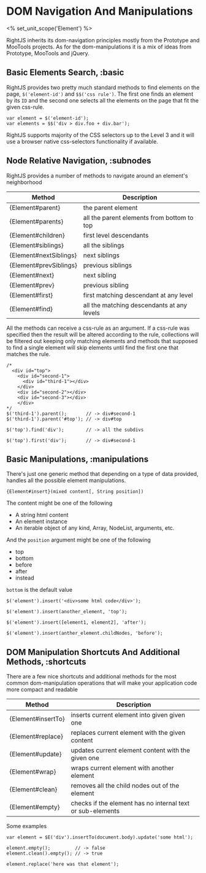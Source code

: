 # DOM Navigation And Manipulations
<% set_unit_scope('Element') %>

RightJS inherits its dom-navigation principles mostly from the Prototype and MooTools projects.
As for the dom-manipulations it is a mix of ideas from Prototype, MooTools and jQuery.


## Basic Elements Search, :basic

RightJS provides two pretty much standard methods to find elements on the page,
`$('element-id')` and `$$('css rule')`. The first one finds an element by its
`ID` and the second one selects all the elements on the page that fit the given css-rule.

    var element = $('element-id');
    var elements = $$('div > div.foo + div.bar');

RightJS supports majority of the CSS selectors up to the  Level 3 and it will
use a browser native css-selectors functionality if available.


## Node Relative Navigation, :subnodes

RightJS provides a number of methods to navigate around an element's neighborhood

Method                 | Description
-----------------------|-----------------------------------------------------------
{Element#parent}       | the parent element
{Element#parents}      | all the parent elements from bottom to top
{Element#children}     | first level descendants
{Element#siblings}     | all the siblings
{Element#nextSiblings} | next siblings
{Element#prevSiblings} | previous siblings
{Element#next}         | next sibling
{Element#prev}         | previous sibling
{Element#first}        | first matching descendant at any level
{Element#find}         | all the matching descendants at any levels


All the methods can receive a css-rule as an argument. If a css-rule was specified
then the result will be altered according to the rule, collections will be filtered out
keeping only matching elements and methods that supposed to find a single element
will skip elements until find the first one that matches the rule.

    /*
      <div id="top">
        <div id="second-1">
          <div id="third-1"></div>
        </div>
        <div id="second-2"></div>
        <div id="second-3"></div>
        </div>
    */
    $('third-1').parent();       // -> div#second-1
    $('third-1').parent('#top'); // -> div#top

    $('top').find('div');        // -> all the subdivs

    $('top').first('div');       // -> div#second-1



## Basic Manipulations, :manipulations

There's just one generic method that depending on a type of data provided, handles all the possible
element manipulations.

`{Element#insert}(mixed content[, String position])`

The content might be one of the following

* A string html content
* An element instance
* An iterable object of any kind, Array, NodeList, arguments, etc.

And the `position` argument might be one of the following

* top
* bottom
* before
* after
* instead

`bottom` is the default value

    $('element').insert('<div>some html code</div>');

    $('element').insert(another_element, 'top');

    $('element').insert([element1, element2], 'after');

    $('element').insert(anther_element.childNodes, 'before');


## DOM Manipulation Shortcuts And Additional Methods, :shortcuts

There are a few nice shortcuts and additional methods for the most common dom-manipulation
operations that will make your application code more compact and readable

Method             | Description
-------------------|---------------------------------------------------------
{Element#insertTo} | inserts current element into given given one
{Element#replace}  | replaces current element with the given content
{Element#update}   | updates current element content with the given one
{Element#wrap}     | wraps current element with another element
{Element#clean}    | removes all the child nodes out of the element
{Element#empty}    | checks if the element has no internal text or sub-elements

Some examples

    var element = $E('div').insertTo(document.body).update('some html');

    element.empty();         // -> false
    element.clean().empty(); // -> true

    element.replace('here was that element');
